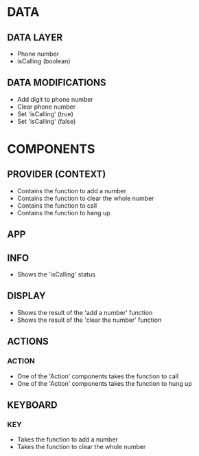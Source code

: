# DATA

## DATA LAYER

- Phone number
- isCalling (boolean)

## DATA MODIFICATIONS

- Add digit to phone number
- Clear phone number
- Set 'isCalling' (true)
- Set 'isCalling' (false)

# COMPONENTS

## PROVIDER (CONTEXT)

- Contains the function to add a number
- Contains the function to clear the whole number
- Contains the function to call
- Contains the function to hang up

## APP

## INFO

- Shows the 'isCalling' status

## DISPLAY

- Shows the result of the 'add a number' function
- Shows the result of the 'clear the number' function

## ACTIONS

### ACTION

- One of the 'Action' components takes the function to call
- One of the 'Action' components takes the function to hung up

## KEYBOARD

### KEY

- Takes the function to add a number
- Takes the function to clear the whole number
